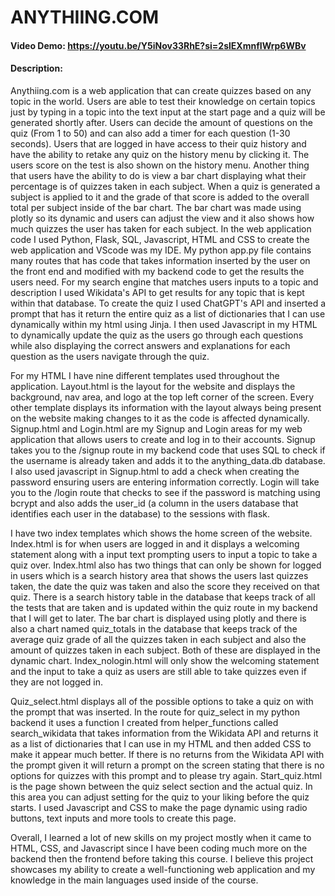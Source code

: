 # ANYTHIING.COM
#### Video Demo:  https://youtu.be/Y5iNov33RhE?si=2slEXmnfIWrp6WBv
#### Description: 
Anythiing.com is a web application that can create quizzes based on any topic in the world. Users are able to test their knowledge on certain topics just by typing in a topic into the text input at the start page and a quiz will be generated shortly after. Users can decide the amount of questions on the quiz (From 1 to 50) and can also add a timer for each question (1-30 seconds). Users that are logged in have access to their quiz history and have the ability to retake any quiz on the history menu by clicking it. The users score on the test is also shown on the history menu. Another thing that users have the ability to do is view a bar chart displaying what their percentage is of quizzes taken in each subject. When a quiz is generated a subject is applied to it and the grade of that score is added to the overall total per subject inside of the bar chart. The bar chart was made using plotly so its dynamic and users can adjust the view and it also shows how much quizzes the user has taken for each subject. In the web application code I used Python, Flask, SQL, Javascript, HTML and CSS to create the web application and VScode was my IDE. My python app.py file contains many routes that has code that takes information inserted by the user on the front end and modified with my backend code to get the results the users need. For my search engine that matches users inputs to a topic and description I used Wikidata's API to get results for any topic that is kept within that database. To create the quiz I used ChatGPT's API and inserted a prompt that has it return the entire quiz as a list of dictionaries that I can use dynamically within my html using Jinja. I then used Javascript in my HTML to dynamically update the quiz as the users go through each questions while also displaying the correct answers and explanations for each question as the users navigate through the quiz.

For my HTML I have nine different templates used throughout the application. Layout.html is the layout for the website and displays the background, nav area, and logo at the top left corner of the screen. Every other template displays its information with the layout always being present on the website making changes to it as the code is affected dynamically. Signup.html and Login.html are my Signup and Login areas for my web application that allows users to create and log in to their accounts. Signup takes you to the /signup route in my backend code that uses SQL to check if the username is already taken and adds it to the anything_data.db database. I also used javascript in Signup.html to add a check when creating the password ensuring users are entering information correctly. Login will take you to the /login route that checks to see if the password is matching using bcrypt and also adds the user_id (a column in the users database that identifies each user in the database) to the sessions with flask. 


I have two index templates which shows the home screen of the website. Index.html is for when users are logged in and it displays a welcoming statement along with a input text prompting users to input a topic to take a quiz over. Index.html also has two things that can only be shown for logged in users which is a search history area that shows the users last quizzes taken, the date the quiz was taken and also the score they received on that quiz. There is a search history table in the database that keeps track of all the tests that are taken and is updated within the quiz route in my backend that I will get to later. The bar chart is displayed using plotly and there is also a chart named quiz_totals in the database that keeps track of the average quiz grade of all the quizzes taken in each subject and also the amount of quizzes taken in each subject. Both of these are displayed in the dynamic chart. Index_nologin.html will only show the welcoming statement and the input to take a quiz as users are still able to take quizzes even if they are not logged in. 


Quiz_select.html displays all of the possible options to take a quiz on with the prompt that was inserted. In the route for quiz_select in my python backend it uses a function I created from helper_functions called search_wikidata that takes information from the Wikidata API and returns it as a list of dictionaries that I can use in my HTML and then added CSS to make it appear much better. If there is no returns from the Wikidata API with the prompt given it will return a prompt on the screen stating that there is no options for quizzes with this prompt and to please try again. Start_quiz.html is the page shown between the quiz select section and the actual quiz. In this area you can adjust setting for the quiz to your liking before the quiz starts. I used Javascript and CSS to make the page dynamic using radio buttons, text inputs and more tools to create this page. 


Overall, I learned a lot of new skills on my project mostly when it came to HTML, CSS, and Javascript since I have been coding much more on the backend then the frontend before taking this course. I believe this project showcases my ability to create a well-functioning web application and my knowledge in the main languages used inside of the course. 
